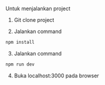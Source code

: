 Untuk menjalankan project

1. Git clone project

2. Jalankan command 
```bash
npm install
```

3. Jalankan command
```bash
npm run dev
```

4. Buka localhost:3000 pada browser
